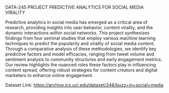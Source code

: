 DATA-245 PROJECT PREDICTIVE ANALYTICS FOR SOCIAL MEDIA VIRALITY

Predictive analytics in social media has emerged as a critical area of research, providing insights into user behavior, content virality, and the dynamic interactions within social networks. This project synthesizes findings from four seminal studies that employ various machine learning techniques to predict the popularity and virality of social media content. Through a comparative analysis of these methodologies, we identify key predictive factors and model efficacies, ranging from tweet volume and sentiment analysis to community structures and early engagement metrics. Our review highlights the nuanced roles these factors play in influencing content spread, offering robust strategies for content creators and digital marketers to enhance online engagement.


Dataset Link: https://archive.ics.uci.edu/dataset/248/buzz+in+social+media
